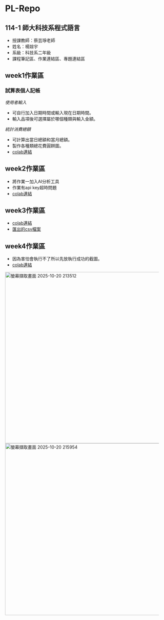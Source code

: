 # PL-Repo
## 114-1 師大科技系程式語言
- 授課教師：蔡芸琤老師
- 姓名：楊媗宇
- 系級：科技系二年級
- 課程筆記區、作業連結區、專題連結區
 ## week1作業區
### 試算表個人記帳
*使用者輸入* 
- 可自行加入日期時間或輸入現在日期時間。
- 輸入品項後可選擇屬於哪個種類與輸入金額。
  
*統計消費總額*
- 可計算出當日總額和當月總額。
- 製作各種類總花費圓餅圖。
- [colab連結](https://github.com/xuanyu410/114-1PL-Repo/blob/main/%E7%A8%8B%E5%BC%8F%E8%AA%9E%E8%A8%80%E4%BD%9C%E6%A5%AD%E4%B8%80gradio.ipynb)
## week2作業區
- 將作業一加入AI分析工具
- 作業有api key超時問題
- [colab連結](https://github.com/xuanyu410/114-1PL-Repo/blob/main/%E7%A8%8B%E5%BC%8F%E8%AA%9E%E8%A8%80%E4%BD%9C%E6%A5%AD%E4%BA%8C.ipynb)
## week3作業區
- [colab連結](https://github.com/xuanyu410/114-1PL-Repo/blob/main/%E7%A8%8B%E5%BC%8F%E8%AA%9E%E8%A8%80%E4%BD%9C%E6%A5%AD%E4%B8%89.ipynb)
- [匯出的csv檔案](https://docs.google.com/spreadsheets/d/15h9AkLTKhC4NIzxm9_2pAfy7PJQf7JePtVEouLeniJo/edit?gid=1744351360#gid=1744351360)
## week4作業區
- 因為害怕會執行不了所以先放執行成功的截圖。
- [colab連結](https://github.com/xuanyu410/114-1PL-Repo/blob/main/%E7%A8%8B%E5%BC%8F%E8%AA%9E%E8%A8%80%E4%BD%9C%E6%A5%AD%E5%9B%9B.ipynb)
<img width="1661" height="561" alt="螢幕擷取畫面 2025-10-20 213512" src="https://github.com/user-attachments/assets/97228b65-782f-409c-9d1b-cc7ec29cc495" />
<img width="1902" height="563" alt="螢幕擷取畫面 2025-10-20 215954" src="https://github.com/user-attachments/assets/0e850f22-ef4c-48a0-b775-7e5ff8823708" />


